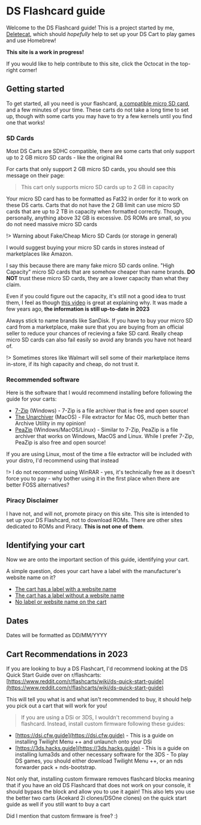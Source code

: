 # DS Flashcard guide

Welcome to the DS Flashcard guide! This is a project started by me, [Deletecat](https://deletecat.com), which should *hopefully* help to set up your DS Cart to play games and use Homebrew!

**This site is a work in progress!**

If you would like to help contribute to this site, click the Octocat in the top-right corner!

## Getting started

To get started, all you need is your flashcard, [a compatible micro SD card](https://flashcarts.deletecat.com/#/?id=sd-cards), and a few minutes of your time. These carts do not take a long time to set up, though with some carts you may have to try a few kernels until you find one that works!

### SD Cards

Most DS Carts are SDHC compatible, there are some carts that only support up to 2 GB micro SD cards - like the original R4

For carts that only support 2 GB micro SD cards, you should see this message on their page:

> This cart only supports micro SD cards up to 2 GB in capacity

Your micro SD card has to be formatted as Fat32 in order for it to work on these DS carts. Carts that do not have the 2 GB limit can use micro SD cards that are up to 2 TB in capacity when formatted correctly. Though, personally, anything above 32 GB is excessive. DS ROMs are small, so you do not need massive micro SD cards

!> Warning about Fake/Cheap Micro SD Cards (or storage in general)

I would suggest buying your micro SD cards in stores instead of marketplaces like Amazon.

I say this because there are many fake micro SD cards online. "High Capacity" micro SD cards that are somehow cheaper than name brands. **DO NOT** trust these micro SD cards, they are a lower capacity than what they claim.

Even if you could figure out the capacity, it's still not a good idea to trust them, I feel as though [this video](https://youtu.be/HFY5hd273lI) is great at explaining why. It was made a few years ago, **the information is still up-to-date in 2023**

Always stick to name brands like SanDisk. If you have to buy your micro SD card from a marketplace, make sure that you are buying from an official seller to reduce your chances of recieving a fake SD card. Really cheap micro SD cards can also fail easily so avoid any brands you have not heard of.

!> Sometimes stores like Walmart will sell some of their marketplace items in-store, if its high capacity and cheap, do not trust it.

### Recommended software

Here is the software that I would recommend installing before following the guide for your carts:

- [7-Zip](https://7-zip.org) (Windows) - 7-Zip is a file archiver that is free and open source!
- [The Unarchiver](https://theunarchiver.com/) (MacOS) - File extractor for Mac OS, much better than Archive Utility in my opinion!
- [PeaZip](https://github.com/peazip/PeaZip/) (Windows/MacOS/Linux) - Similar to 7-Zip, PeaZip is a file archiver that works on Windows, MacOS and Linux. While I prefer 7-Zip, PeaZip is also free and open source!

If you are using Linux, most of the time a file extractor will be included with your distro, I'd recommend using that instead

!> I do not recommend using WinRAR - yes, it's technically free as it doesn't force you to pay - why bother using it in the first place when there are better FOSS alternatives?

### Piracy Disclaimer

I have not, and will not, promote piracy on this site. This site is intended to set up your DS Flashcard, not to download ROMs. There are other sites dedicated to ROMs and Piracy. **This is not one of them**.

## Identifying your cart

Now we are onto the important section of this guide, identifying your cart.

A simple question, does your cart have a label with the manufacturer's website name on it?

- [The cart has a label with a website name](website.md)
- [The cart has a label without a website name](no_website.md)
- [No label or website name on the cart](no_label.md)

## Dates

Dates will be formatted as DD/MM/YYYY

## Cart Recommendations in 2023

If you are looking to buy a DS Flashcart, I'd recommend looking at the DS Quick Start Guide over on r/flashcarts: [https://www.reddit.com/r/flashcarts/wiki/ds-quick-start-guide](https://www.reddit.com/r/flashcarts/wiki/ds-quick-start-guide)

This will tell you what is and what isn't recommended to buy, it should help you pick out a cart that will work for you!

> If you are using a DSi or 3DS, I wouldn't recommend buying a flashcard. Instead, install custom firmware following these guides:

- [https://dsi.cfw.guide](https://dsi.cfw.guide) - This is a guide on installing Twilight Menu ++ and unlaunch onto your DSi
- [https://3ds.hacks.guide](https://3ds.hacks.guide) - This is a guide on installing luma3ds and other necessary software for the 3DS - To play DS games, you should either download Twilight Menu ++, or an nds forwarder pack + nds-bootstrap.

Not only that, installing custom firmware removes flashcard blocks meaning that if you have an old DS Flashcard that does not work on your console, it should bypass the block and allow you to use it again! This also lets you use the better two carts (Acekard 2i clones/DSOne clones) on the quick start guide as well if you still want to buy a cart

Did I mention that custom firmware is free? :)
